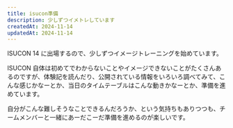 ```yaml
---
title: isucon準備
description: 少しずつイメトレしています
createdAt: 2024-11-14
updatedAt: 2024-11-14
---
```


ISUCON 14 に出場するので、少しずつイメージトレーニングを始めています。

ISUCON 自体は初めてでわからないことやイメージできないことがたくさんあるのですが、体験記を読んだり、公開されている情報をいろいろ調べてみて、こんな感じかなーとか、当日のタイムテーブルはこんな動きかなーとか、準備を進めています。

自分がこんな難しそうなことできるんだろうか、という気持ちもありつつも、チームメンバーと一緒にあーだこーだ準備を進めるのが楽しいです。
